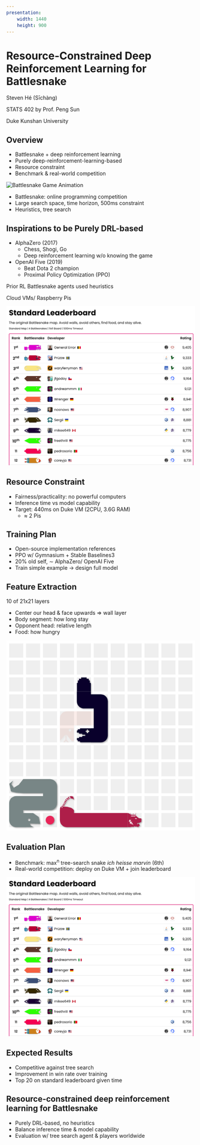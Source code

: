 ```yaml
---
presentation:
    width: 1440
    height: 900
---
```


<!-- 8min talk, 2min Q&A -->
<!-- slide -->
# Resource-Constrained Deep Reinforcement Learning for Battlesnake

Steven Hé (Sīchàng)

STATS 402 by Prof. Peng Sun

Duke Kunshan University

<!-- slide -->
## Overview

- Battlesnake + deep reinforcement learning
- Purely deep-reinforcement-learning-based
- Resource constraint
- Benchmark & real-world competition

<!-- slide id game-animation -->
<img src="https://static.battlesnake.com/play/releases/2.1.0/ui/img/game.gif"
alt="Battlesnake Game Animation" style="max-height: 60vh;">

- Battlesnake: online programming competition
- Large search space, time horizon, 500ms constraint
- Heuristics, tree search

<!-- slide -->
## Inspirations to be Purely DRL-based

- AlphaZero (2017)
    - Chess, Shogi, Go
    - Deep reinforcement learning w/o knowing the game
- OpenAI Five (2019)
    - Beat Dota 2 champion
    - Proximal Policy Optimization (PPO)

Prior RL Battlesnake agents used heuristics

<!-- slide -->

Cloud VMs/ Raspberry Pis

<img src="leaderboard.png" alt="Standard leaderboard" style="max-height: 80vh;">

<!-- slide -->
## Resource Constraint

- Fairness/practicality: no powerful computers
- Inference time vs model capability
- Target: 440ms on Duke VM (2CPU, 3.6G RAM)
    - $\approx$ 2 Pis

<!-- slide -->
## Training Plan

- Open-source implementation references
- PPO w/ Gymnasium + Stable Baselines3
- 20% old self, ∼ AlphaZero/ OpenAI Five
- Train simple example → design full model

<!-- slide -->
## Feature Extraction

10 of 21x21 layers

- Center our head & face upwards ⇒ wall layer
- Body segment: how long stay
- Opponent head: relative length
- Food: how hungry

<img src="snake_game_screenshot.png" alt="Battlesnake Game Screenshot"
style="max-height: 40vh;">

<!-- slide -->
## Evaluation Plan

- Benchmark: max<sup>n</sup> tree-search snake *ich heisse marvin* (6th)
- Real-world competition: deploy on Duke VM + join leaderboard

<img src="leaderboard.png" alt="Standard leaderboard" style="max-height: 80vh;">

<!-- slide -->
## Expected Results

- Competitive against tree search
- Improvement in win rate over training
- Top 20 on standard leaderboard given time

<!-- slide -->
## Resource-constrained deep reinforcement learning for Battlesnake

- Purely DRL-based, no heuristics
- Balance inference time & model capability
- Evaluation w/ tree search agent & players worldwide
